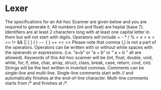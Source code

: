 # Lexer
The specifications for an Ad-hoc Scanner are given below and you are required to generate it.
  All numbers (int and float) are heptal (base 7).
  Identifiers are at least 2 characters long with at least one capital letter in them but will not start with digits.
  Operators will include + - * / % < ≤ > ≥ = == != && || [ ] ( ) −− { } ++ << >> Please note that comma (,) is not a part of the operators.
  Operators can be written with or without white spaces with the operands or expressions. (i.e. “a+b” or “a + b” or “ a + b ” all are allowed).
  Keywords of this Ad-hoc scanner will be (int, float, double, void, while, for, if, else, char, array, struct, class, break, case, return, cout, cin).
  Strings will be the text written in inverted commas.
  Comments can be single-line and multi-line. Single-line comments start with // and automatically finishes at the end-of-line character. Multi-line comments starts from /* and finishes at /*.
